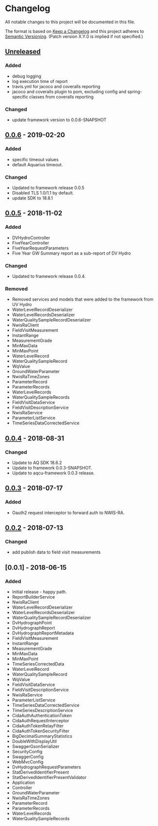 # Changelog
All notable changes to this project will be documented in this file.

The format is based on [Keep a Changelog](http://keepachangelog.com/en/1.0.0/)
and this project adheres to [Semantic Versioning](http://semver.org/spec/v2.0.0.html). (Patch version X.Y.0 is implied if not specified.)

## [Unreleased]
### Added
- debug logging
- log execution time of report
- travis.yml for jacoco and coveralls reporting
- jacoco and coveralls plugin to pom, excluding config and spring-specific classes from coveralls reporting

### Changed
- update framework version to 0.0.6-SNAPSHOT

## [0.0.6] - 2019-02-20
### Added
- specific timeout values
- default Aquarius timeout.

### Changed
- Updated to framework release 0.0.5
- Disabled TLS 1.0/1.1 by default.
- update SDK to 18.8.1 

## [0.0.5] - 2018-11-02
### Added
- DVHydroController
- FiveYearController
- FiveYearRequestParameters
- Five Year GW Summary report as a sub-report of DV Hydro

### Changed
- Updated to framework release 0.0.4. 

### Removed
- Removed services and models that were added to the framework from UV Hydro
- WaterLevelRecordDeserializer
- WaterLevelRecordsDeserializer
- WaterQualitySampleRecordDeserializer
- NwisRaClient
- FieldVisitMeasurement
- InstantRange
- MeasurementGrade
- MinMaxData
- MinMaxPoint
- WaterLevelRecord
- WaterQualitySampleRecord
- WqValue
- GroundWaterParameter
- NwisRaTimeZones
- ParameterRecord	
- ParameterRecords
- WaterLevelRecords
- WaterQualitySampleRecords
- FieldVisitDataService
- FieldVisitDescriptionService
- NwisRaService
- ParameterListService
- TimeSeriesDataCorrectedService

## [0.0.4] - 2018-08-31
### Changed
- Update to AQ SDK 18.6.2
- Update to framework 0.0.3-SNAPSHOT. 
- Update to aqcu-framework 0.0.3 release. 

## [0.0.3] - 2018-07-17
### Added
- Oauth2 request interceptor to forward auth to NWIS-RA. 

## [0.0.2] - 2018-07-13
### Changed
- add publish data to field visit measurements


## [0.0.1] - 2018-06-15
### Added
- Initial release - happy path.
- ReportBuilderService
- NwisRaClient
- WaterLevelRecordDeserializer
- WaterLevelRecordsDeserializer
- WaterQualitySampleRecordDeserializer
- DvHydrographPoint
- DvHydrographReport
- DvHydrographReportMetadata
- FieldVisitMeasurement
- InstantRange
- MeasurementGrade
- MinMaxData
- MinMaxPoint
- TimeSeriesCorrectedData
- WaterLevelRecord
- WaterQualitySampleRecord
- WqValue
- FieldVisitDataService
- FieldVisitDescriptionService
- NwisRaService
- ParameterListService
- TimeSeriesDataCorrectedService
- TimeSeriesDescriptionService
- CidaAuthAuthenticationToken
- CidaAuthRequestInterceptor
- CidaAuthTokenRelayFilter
- CidaAuthTokenSecurityFilter
- BigDecimalSummaryStatistics
- DoubleWithDisplayUtil
- SwaggerGsonSerializer
- SecurityConfig
- SwaggerConfig
- WebMvcConfig
- DvHydrographRequestParameters 	
- StatDerivedIdentifierPresent
- StatDerivedIdentifierPresentValidator
- Application
- Controller
- GroundWaterParameter
- NwisRaTimeZones
- ParameterRecord	
- ParameterRecords
- WaterLevelRecords
- WaterQualitySampleRecords

[Unreleased]: https://github.com/USGS-CIDA/aqcu-dv-hydro-report/compare/aqcu-dv-hydro-report-0.0.6...master
[0.0.6]: https://github.com/USGS-CIDA/aqcu-dv-hydro-report/compare/aqcu-dv-hydro-report-0.0.5...aqcu-dv-hydro-report-0.0.6
[0.0.5]: https://github.com/USGS-CIDA/aqcu-dv-hydro-report/compare/aqcu-dv-hydro-report-0.0.4...aqcu-dv-hydro-report-0.0.5
[0.0.4]: https://github.com/USGS-CIDA/aqcu-dv-hydro-report/compare/aqcu-dv-hydro-report-0.0.3...aqcu-dv-hydro-report-0.0.4
[0.0.3]: https://github.com/USGS-CIDA/aqcu-dv-hydro-report/compare/aqcu-dv-hydro-report-0.0.2...aqcu-dv-hydro-report-0.0.3
[0.0.2]: https://github.com/USGS-CIDA/aqcu-dv-hydro-report/compare/aqcu-dv-hydro-report-0.0.1...aqcu-dv-hydro-report-0.0.2